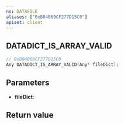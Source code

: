 ```yaml
---
ns: DATAFILE
aliases: ["0xB04B69CF277D15C0"]
apiset: client
---
```

## DATADICT_IS_ARRAY_VALID

```c
// 0xB04B69CF277D15C0
Any DATADICT_IS_ARRAY_VALID(Any* fileDict);
```


## Parameters
* **fileDict**:

## Return value

